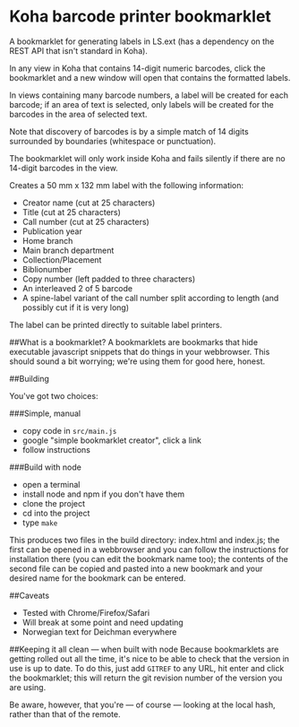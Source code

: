 # Koha barcode printer bookmarklet
A bookmarklet for generating labels in LS.ext (has a dependency on the REST API that isn't standard in Koha).

In any view in Koha that contains 14-digit numeric barcodes, click the bookmarklet and a new window will open that contains the formatted labels.

In views containing many barcode numbers, a label will be created for each barcode; if an area of text is selected, only labels will be created for the barcodes in the area of selected text.

Note that discovery of barcodes is by a simple match of 14 digits surrounded by boundaries (whitespace or punctuation).

The bookmarklet will only work inside Koha and fails silently if there are no 14-digit barcodes in the view.

Creates a 50 mm x 132 mm label with the following information:

- Creator name (cut at 25 characters)
- Title (cut at 25 characters)
- Call number (cut at 25 characters)
- Publication year
- Home branch
- Main branch department
- Collection/Placement
- Biblionumber
- Copy number (left padded to three characters)
- An interleaved 2 of 5 barcode
- A spine-label variant of the call number split according to length (and possibly cut if it is very long)

The label can be printed directly to suitable label printers.

##What is a bookmarklet?
A bookmarklets are bookmarks that hide executable javascript snippets that do things in your webbrowser. This should sound a bit worrying; we're using them for good here, honest.

##Building

You've got two choices:

###Simple, manual
- copy code in ```src/main.js```
- google "simple bookmarklet creator", click a link
- follow instructions

###Build with node
- open a terminal
- install node and npm if you don't have them
- clone the project
- cd into the project
- type ```make```

This produces two files in the build directory: index.html and index.js; the first can be opened in a webbrowser and you can follow the instructions for installation there (you can edit the bookmark name too); the contents of the second file can be copied and pasted into a new bookmark and your desired name for the bookmark can be entered.

##Caveats

- Tested with Chrome/Firefox/Safari
- Will break at some point and need updating
- Norwegian text for Deichman everywhere

##Keeping it all clean — when built with node
Because bookmarklets are getting rolled out all the time, it's nice to be able to check that the version in use is up to date. To do this, just add ```GITREF``` to any URL, hit enter and click the bookmarklet; this will return the git revision number of the version you are using. 

Be aware, however, that you're — of course — looking at the local hash, rather than that of the remote.
